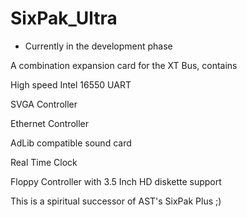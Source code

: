 # SixPak_Ultra
- Currently in the development phase

A combination expansion card for the XT Bus, contains
  
  High speed Intel 16550 UART
  
  SVGA Controller
  
  Ethernet Controller
  
  AdLib compatible sound card
  
  Real Time Clock
  
  Floppy Controller with 3.5 Inch HD diskette support
  
This is a spiritual successor of AST's SixPak Plus ;)
